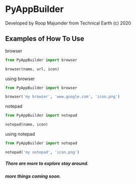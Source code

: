 # PyAppBuilder

Developed by Roop Majumder from Technical Earth (c) 2020

## Examples of How To Use

browser

```python
from PyAppBuilder import browser

browser(name, url, icon)
```

using browser

```python
from PyAppBuilder import browser

browser('my browser', 'www.google.com', 'icon.png')
```

notepad

```python
from PyAppBuilder import notepad

notepad(name, icon)
```

using notepad

```python
from PyAppBuilder import notepad

notepad('my notepad', 'icon.png')
```
	
##### There are more to explore stay around.

##### more things coming soon.